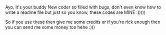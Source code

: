 Ayo, It's your buddy
New coder so filled with bugs, don't even know how to write a readme file
but just so you know, these codes are MINE :)))))

So if you use these then give me some credits or if you're rick enough then you can send me some money too hehe :)))
